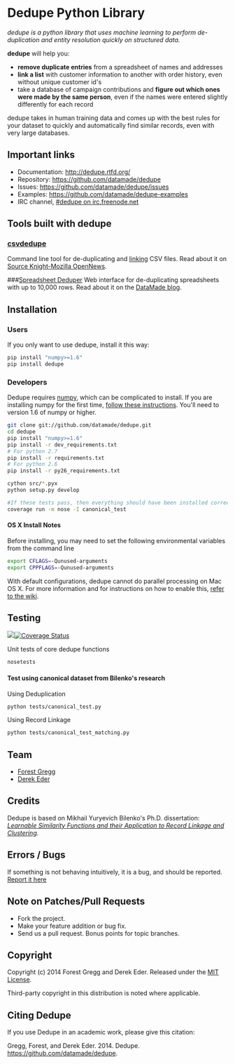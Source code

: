 # Dedupe Python Library

_dedupe is a python library that uses machine learning to perform de-duplication and entity resolution quickly on structured data._

__dedupe__ will help you: 

* __remove duplicate entries__ from a spreadsheet of names and addresses
* __link a list__ with customer information to another with order history, even without unique customer id's
* take a database of campaign contributions and __figure out which ones were made by the same person__, even if the names were entered slightly differently for each record

dedupe takes in human training data and comes up with the best rules for your dataset to quickly and automatically find similar records, even with very large databases.

## Important links
* Documentation: http://dedupe.rtfd.org/
* Repository: https://github.com/datamade/dedupe
* Issues: https://github.com/datamade/dedupe/issues
* Examples: https://github.com/datamade/dedupe-examples
* IRC channel, [#dedupe on irc.freenode.net](http://webchat.freenode.net/?channels=dedupe)

## Tools built with dedupe

### [csvdedupe](https://github.com/datamade/csvdedupe)
Command line tool for de-duplicating and [linking](https://github.com/datamade/csvdedupe#csvlink-usage) CSV files. Read about it on [Source Knight-Mozilla OpenNews](https://source.opennews.org/en-US/articles/introducing-cvsdedupe/).

###[Spreadsheet Deduper](http://dedupe.datamade.us/)
Web interface for de-duplicating spreadsheets with up to 10,000 rows. Read about it on the [DataMade blog](http://datamade.us/blog/introducing-spreadsheet-deduper/).

## Installation

### Users

If you only want to use dedupe, install it this way:

```bash
pip install "numpy>=1.6"
pip install dedupe
```

### Developers

Dedupe requires [numpy](http://numpy.scipy.org/), which can be complicated to install. 
If you are installing numpy for the first time, 
[follow these instructions](http://docs.scipy.org/doc/numpy/user/install.html). You'll need to version 1.6 of numpy or higher.

```bash
git clone git://github.com/datamade/dedupe.git
cd dedupe
pip install "numpy>=1.6"
pip install -r dev_requirements.txt
# For python 2.7
pip install -r requirements.txt
# For python 2.6
pip install -r py26_requirements.txt

cython src/*.pyx
python setup.py develop

#If these tests pass, then everything should have been installed correctly!
coverage run -m nose -I canonical_test
```

#### OS X Install Notes

Before installing, you may need to set the following environmental
variables from the command line 

```bash 
export CFLAGS=-Qunused-arguments 
export CPPFLAGS=-Qunused-arguments
```

With default configurations, dedupe cannot do parallel processing on Mac OS X.
For more information and for instructions on how to enable this, [refer to the
wiki](http://dedupe.readthedocs.org/en/latest/OSX-Install-Notes.html).

## Testing

[<img src="https://travis-ci.org/datamade/dedupe.png" />](https://travis-ci.org/datamade/dedupe)[![Coverage Status](https://coveralls.io/repos/datamade/dedupe/badge.png?branch=master)](https://coveralls.io/r/datamade/dedupe?branch=master)

Unit tests of core dedupe functions
```bash
nosetests
```

#### Test using canonical dataset from Bilenko's research
  
Using Deduplication
```bash
python tests/canonical_test.py
```

Using Record Linkage
```bash
python tests/canonical_test_matching.py
```


## Team

* [Forest Gregg](mailto:fgregg@gmail.com)
* [Derek Eder](mailto:derek.eder@gmail.com)

## Credits

Dedupe is based on Mikhail Yuryevich Bilenko's Ph.D. dissertation: [*Learnable Similarity Functions and their Application to Record Linkage and Clustering*](http://www.cs.utexas.edu/~ml/papers/marlin-dissertation-06.pdf).

## Errors / Bugs

If something is not behaving intuitively, it is a bug, and should be reported.
[Report it here](https://github.com/datamade/dedupe/issues)


## Note on Patches/Pull Requests
 
* Fork the project.
* Make your feature addition or bug fix.
* Send us a pull request. Bonus points for topic branches.

## Copyright

Copyright (c) 2014 Forest Gregg and Derek Eder. Released under the [MIT License](https://github.com/datamade/dedupe/blob/master/LICENSE).

Third-party copyright in this distribution is noted where applicable.

## Citing Dedupe
If you use Dedupe in an academic work, please give this citation:

Gregg, Forest, and Derek Eder. 2014. Dedupe. https://github.com/datamade/dedupe.
